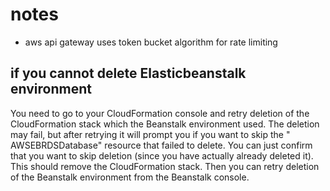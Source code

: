 # notes

- aws api gateway uses token bucket algorithm for rate limiting

## if you cannot delete Elasticbeanstalk environment

You need to go to your CloudFormation console and retry deletion of the CloudFormation stack which the Beanstalk
environment used. The deletion may fail, but after retrying it will prompt you if you want to skip the "
AWSEBRDSDatabase" resource that failed to delete. You can just confirm that you want to skip deletion (since you have
actually already deleted it). This should remove the CloudFormation stack. Then you can retry deletion of the Beanstalk
environment from the Beanstalk console.